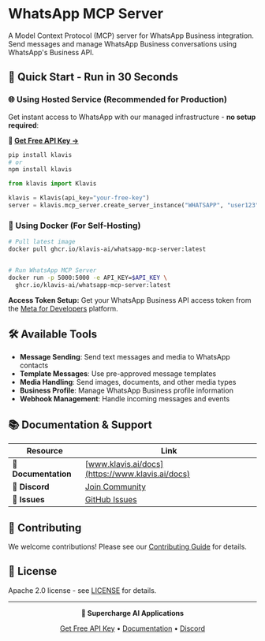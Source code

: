 # WhatsApp MCP Server

A Model Context Protocol (MCP) server for WhatsApp Business integration. Send messages and manage WhatsApp Business conversations using WhatsApp's Business API.

## 🚀 Quick Start - Run in 30 Seconds

### 🌐 Using Hosted Service (Recommended for Production)

Get instant access to WhatsApp with our managed infrastructure - **no setup required**:

**🔗 [Get Free API Key →](https://www.klavis.ai/home/api-keys)**

```bash
pip install klavis
# or
npm install klavis
```

```python
from klavis import Klavis

klavis = Klavis(api_key="your-free-key")
server = klavis.mcp_server.create_server_instance("WHATSAPP", "user123")
```

### 🐳 Using Docker (For Self-Hosting)

```bash
# Pull latest image
docker pull ghcr.io/klavis-ai/whatsapp-mcp-server:latest


# Run WhatsApp MCP Server
docker run -p 5000:5000 -e API_KEY=$API_KEY \
  ghcr.io/klavis-ai/whatsapp-mcp-server:latest
```

**Access Token Setup:** Get your WhatsApp Business API access token from the [Meta for Developers](https://developers.facebook.com/) platform.

## 🛠️ Available Tools

- **Message Sending**: Send text messages and media to WhatsApp contacts
- **Template Messages**: Use pre-approved message templates
- **Media Handling**: Send images, documents, and other media types
- **Business Profile**: Manage WhatsApp Business profile information
- **Webhook Management**: Handle incoming messages and events

## 📚 Documentation & Support

| Resource | Link |
|----------|------|
| **📖 Documentation** | [www.klavis.ai/docs](https://www.klavis.ai/docs) |
| **💬 Discord** | [Join Community](https://discord.gg/p7TuTEcssn) |
| **🐛 Issues** | [GitHub Issues](https://github.com/klavis-ai/klavis/issues) |

## 🤝 Contributing

We welcome contributions! Please see our [Contributing Guide](../../CONTRIBUTING.md) for details.

## 📜 License

Apache 2.0 license - see [LICENSE](../../LICENSE) for details.

---

<div align="center">
  <p><strong>🚀 Supercharge AI Applications </strong></p>
  <p>
    <a href="https://www.klavis.ai">Get Free API Key</a> •
    <a href="https://www.klavis.ai/docs">Documentation</a> •
    <a href="https://discord.gg/p7TuTEcssn">Discord</a>
  </p>
</div>
